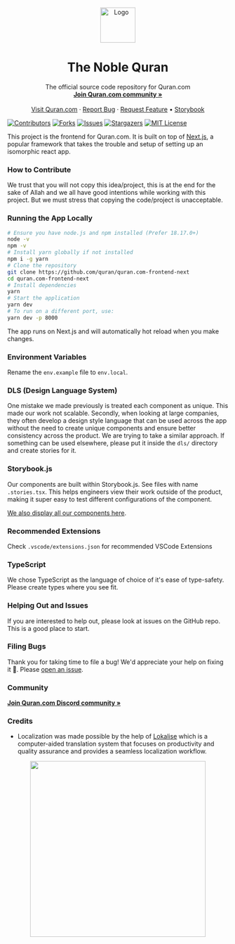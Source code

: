 <!--
*** Thanks for checking out this Quran.com repo. If you have a suggestion that would
*** make this better, please fork the repo and create a pull request or simply open
***  an issue with the tag "enhancement".
*** Thanks again! Now go create something AMAZING! :D
-->

<!-- PROJECT LOGO -->
<br />
<p align="center">
  <a href="https://quran.com">
    <img src="public/logo.png" alt="Logo" width="80" height="80">
  </a>

  <h1 align="center">The Noble Quran</h1>

  <p align="center">
    The official source code repository for Quran.com
    <br />
    <a href="https://discord.gg/SpEeJ5bWEQ"><strong>Join Quran.com community »</strong></a>
    <br />
    <br />
    <a href="https://quran.com">Visit Quran.com</a>
    ·
    <a href="https://github.com/quran/quran.com-frontend-next/issues">Report Bug</a>
    ·
    <a href="https://github.com/quran/quran.com-frontend-next/issues">Request Feature</a>
    •
    <a href="https://quran.github.io/quran.com-frontend-next/storybook/master">Storybook</a>
  </p>
</p>

<!-- PROJECT SHIELDS -->

[![Contributors][contributors-shield]][contributors-url]
[![Forks][forks-shield]][forks-url]
[![Issues][issues-shield]][issues-url]
[![Stargazers][stars-shield]][stars-url]
[![MIT License][license-shield]][license-url]

This project is the frontend for Quran.com. It is built on top of [Next.js](https://nextjs.org/docs/getting-started), a popular framework that takes the trouble and setup of setting up an isomorphic react app.

### How to Contribute

We trust that you will not copy this idea/project, this is at the end for the sake of Allah and we all have good intentions while working with this project. But we must stress that copying the code/project is unacceptable.

### Running the App Locally

```bash
# Ensure you have node.js and npm installed (Prefer 18.17.0+)
node -v  
npm -v  
# Install yarn globally if not installed
npm i -g yarn
# Clone the repository
git clone https://github.com/quran/quran.com-frontend-next
cd quran.com-frontend-next
# Install dependencies
yarn
# Start the application
yarn dev
# To run on a different port, use:
yarn dev -p 8000
```

The app runs on Next.js and will automatically hot reload when you make changes.

### Environment Variables

Rename the `env.example` file to `env.local`.

### DLS (Design Language System)

One mistake we made previously is treated each component as unique. This made our work not scalable. Secondly, when looking at large companies, they often develop a design style language that can be used across the app without the need to create unique components and ensure better consistency across the product. We are trying to take a similar approach. If something can be used elsewhere, please put it inside the `dls/` directory and create stories for it.

### Storybook.js

Our components are built within Storybook.js. See files with name `.stories.tsx`. This helps engineers view their work outside of the product, making it super easy to test different configurations of the component.

[We also display all our components here](https://quran.github.io/quran.com-frontend-next/storybook/master).

### Recommended Extensions

Check `.vscode/extensions.json` for recommended VSCode Extensions

### TypeScript

We chose TypeScript as the language of choice of it's ease of type-safety. Please create types where you see fit.

### Helping Out and Issues

If you are interested to help out, please look at issues on the GitHub repo. This is a good place to start.

### Filing Bugs

Thank you for taking time to file a bug! We'd appreciate your help on fixing it 🙏. Please [open an issue](https://github.com/quran/quran.com-frontend-next/issues).

### Community

<a href="https://discord.gg/SpEeJ5bWEQ"><strong>Join Quran.com Discord community »</strong></a>

<!-- MARKDOWN LINKS & IMAGES -->

[contributors-shield]: https://img.shields.io/github/contributors/quran/quran.com-frontend-next?style=for-the-badge
[contributors-url]: https://github.com/quran/quran.com-frontend-next/graphs/contributors
[forks-shield]: https://img.shields.io/github/forks/quran/quran.com-frontend-next?style=for-the-badge
[forks-url]: https://github.com/quran/quran.com-frontend-next/network/members
[stars-shield]: https://img.shields.io/github/stars/quran/quran.com-frontend-next?style=for-the-badge
[stars-url]: https://github.com/quran/quran.com-frontend-next/stargazers
[issues-shield]: https://img.shields.io/github/issues/quran/quran.com-frontend-next?style=for-the-badge
[issues-url]: https://github.com/quran/quran.com-frontend-next/issues
[license-shield]: https://img.shields.io/github/license/quran/quran.com-frontend-next?style=for-the-badge
[license-url]: https://github.com/quran/quran.com-frontend-next/blob/master/LICENSE.txt
[product-screenshot]: images/screenshot.png

### Credits

- Localization was made possible by the help of [Lokalise](https://lokalise.com/) which is a computer-aided translation system that focuses on productivity and quality assurance and provides a seamless localization workflow.

<p align="center">
  <img src="https://user-images.githubusercontent.com/15169499/139687128-15ed6189-6be2-44bf-9173-75cce317d546.png" width="400">
</p>

